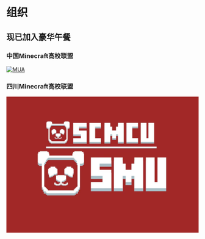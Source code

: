 # 组织

## 现已加入豪华午餐

### 中国Minecraft高校联盟

[![MUA](https://www.mualliance.cn/wp-content/uploads/2023/01/mua_tm.png)](https://www.mualliance.cn)

### 四川Minecraft高校联盟

[![SCMCU](/img/scmcu.jpg)](https://scmcu.cn)
